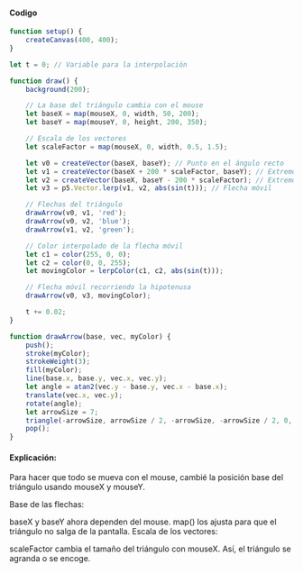 #### Codigo

``` js
function setup() {
    createCanvas(400, 400);
}

let t = 0; // Variable para la interpolación

function draw() {
    background(200);

    // La base del triángulo cambia con el mouse
    let baseX = map(mouseX, 0, width, 50, 200);
    let baseY = map(mouseY, 0, height, 200, 350);

    // Escala de los vectores
    let scaleFactor = map(mouseX, 0, width, 0.5, 1.5);

    let v0 = createVector(baseX, baseY); // Punto en el ángulo recto
    let v1 = createVector(baseX + 200 * scaleFactor, baseY); // Extremo derecho
    let v2 = createVector(baseX, baseY - 200 * scaleFactor); // Extremo superior
    let v3 = p5.Vector.lerp(v1, v2, abs(sin(t))); // Flecha móvil

    // Flechas del triángulo
    drawArrow(v0, v1, 'red');
    drawArrow(v0, v2, 'blue');
    drawArrow(v1, v2, 'green');

    // Color interpolado de la flecha móvil
    let c1 = color(255, 0, 0);
    let c2 = color(0, 0, 255);
    let movingColor = lerpColor(c1, c2, abs(sin(t)));

    // Flecha móvil recorriendo la hipotenusa
    drawArrow(v0, v3, movingColor);

    t += 0.02;
}

function drawArrow(base, vec, myColor) {
    push();
    stroke(myColor);
    strokeWeight(3);
    fill(myColor);
    line(base.x, base.y, vec.x, vec.y);
    let angle = atan2(vec.y - base.y, vec.x - base.x);
    translate(vec.x, vec.y);
    rotate(angle);
    let arrowSize = 7;
    triangle(-arrowSize, arrowSize / 2, -arrowSize, -arrowSize / 2, 0, 0);
    pop();
}

```

#### Explicación:
Para hacer que todo se mueva con el mouse, cambié la posición base del triángulo usando mouseX y mouseY.

Base de las flechas:

baseX y baseY ahora dependen del mouse.
map() los ajusta para que el triángulo no salga de la pantalla.
Escala de los vectores:

scaleFactor cambia el tamaño del triángulo con mouseX.
Así, el triángulo se agranda o se encoge.
